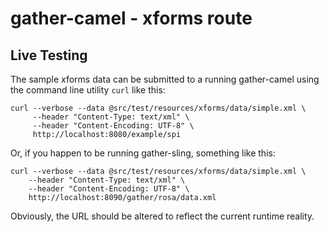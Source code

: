 gather-camel - xforms route
===========================


Live Testing
------------
The sample xforms data can be submitted to a running gather-camel
using the command line utility `curl` like this:

    curl --verbose --data @src/test/resources/xforms/data/simple.xml \  
         --header "Content-Type: text/xml" \  
         --header "Content-Encoding: UTF-8" \  
         http://localhost:8080/example/spi


Or, if you happen to be running gather-sling, something like this:

    curl --verbose --data @src/test/resources/xforms/data/simple.xml \  
        --header "Content-Type: text/xml" \  
        --header "Content-Encoding: UTF-8" \  
        http://localhost:8090/gather/rosa/data.xml

Obviously, the URL should be altered to reflect the current runtime reality. 
